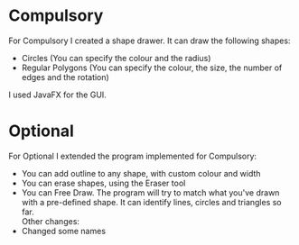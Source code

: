 # Compulsory  
  
For Compulsory I created a shape drawer. It can draw the following shapes:  
* Circles (You can specify the colour and the radius)  
* Regular Polygons (You can specify the colour, the size, the number of edges and the rotation)  
  
I used JavaFX for the GUI.  
  
# Optional  
  
For Optional I extended the program implemented for Compulsory:  
* You can add outline to any shape, with custom colour and width  
* You can erase shapes, using the Eraser tool  
* You can Free Draw. The program will try to match what you've drawn with a pre-defined shape. It can identify lines, circles and triangles so far.  
Other changes:  
* Changed some names
